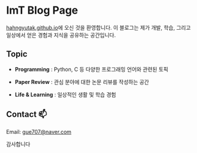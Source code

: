 # ImT Blog Page

[hahngyutak.github.io](https://hahngyutak.github.io)에 오신 것을 환영합니다. 이 블로그는 제가 개발, 학습, 그리고 일상에서 얻은 경험과 지식을 공유하는 공간입니다.

## Topic

- **Programming** : Python, C 등 다양한 프로그래밍 언어와 관련된 토픽
  
- **Paper Review** : 관심 분야에 대한 논문 리뷰를 작성하는 공간
  
- **Life & Learning** : 일상적인 생활 및 학습 경험

## Contact 📫

Email: [gue707@naver.com](mailto:gue707@naver.com)

감사합니다
